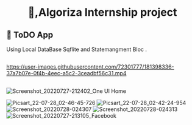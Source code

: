 <h1 align="center"> 👋,Algoriza Internship project </h1>

## 📱 ToDO App

Using Local DataBase Sqflite and Statemangment Bloc .
##
https://user-images.githubusercontent.com/72301777/181398336-37a7b07e-0f4b-4eec-a5c2-3ceadbf56c31.mp4


##



![Screenshot_20220727-212402_One UI Home](https://user-images.githubusercontent.com/72301777/181397141-a7c4031d-9ab1-4645-8bf3-b635a1cbb217.jpg)

![Picsart_22-07-28_02-46-45-726](https://user-images.githubusercontent.com/72301777/181397153-a7291052-82e3-4450-bfe2-81049c808558.jpg)
![Picsart_22-07-28_02-42-24-954](https://user-images.githubusercontent.com/72301777/181397310-f1a81ea1-2e6f-4940-bc55-524a1b89f486.jpg)
![Screenshot_20220728-024307](https://user-images.githubusercontent.com/72301777/181397339-17943466-7293-4cc9-abc4-950aa3adc3a5.jpg)
![Screenshot_20220728-024313](https://user-images.githubusercontent.com/72301777/181397344-1ca7f6e3-3dbb-4cba-9f6f-ab91cae928f9.jpg)
![Screenshot_20220727-213105_Facebook](https://user-images.githubusercontent.com/72301777/181397349-2897e076-de45-422a-b472-ce78be54c3a0.jpg)
 



